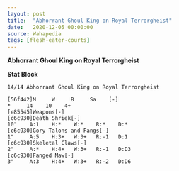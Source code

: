 ```yaml
---
layout: post
title:  "Abhorrant Ghoul King on Royal Terrorgheist"
date:   2020-12-05 00:00:00
source: Wahapedia
tags: [flesh-eater-courts]
---
```


**Abhorrant Ghoul King on Royal Terrorgheist**

**Stat Block**
```
14/14 Abhorrant Ghoul King on Royal Terrorgheist
```

```
[56f442]M     W     B     Sa    [-]
*     14    10    4+    
[e85545]Weapons[-]
[c6c930]Death Shriek[-]
10"    A:1    H:*    W:*    R:*    D:*   
[c6c930]Gory Talons and Fangs[-]
1"     A:5    H:3+   W:3+   R:-1   D:1   
[c6c930]Skeletal Claws[-]
2"     A:*    H:4+   W:3+   R:-1   D:D3  
[c6c930]Fanged Maw[-]
3"     A:3    H:4+   W:3+   R:-2   D:D6  
```
    